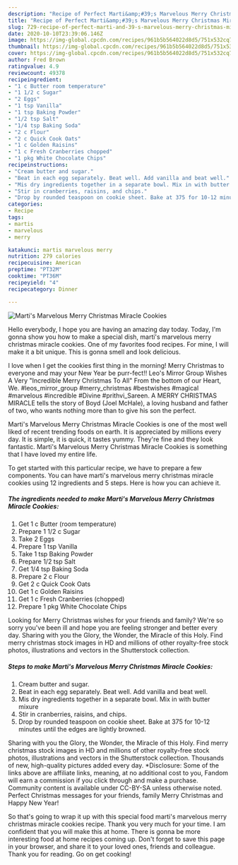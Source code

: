 ```yaml
---
description: "Recipe of Perfect Marti&amp;#39;s Marvelous Merry Christmas Miracle Cookies"
title: "Recipe of Perfect Marti&amp;#39;s Marvelous Merry Christmas Miracle Cookies"
slug: 729-recipe-of-perfect-marti-and-39-s-marvelous-merry-christmas-miracle-cookies
date: 2020-10-10T23:39:06.146Z
image: https://img-global.cpcdn.com/recipes/961b5b564022d8d5/751x532cq70/martis-marvelous-merry-christmas-miracle-cookies-recipe-main-photo.jpg
thumbnail: https://img-global.cpcdn.com/recipes/961b5b564022d8d5/751x532cq70/martis-marvelous-merry-christmas-miracle-cookies-recipe-main-photo.jpg
cover: https://img-global.cpcdn.com/recipes/961b5b564022d8d5/751x532cq70/martis-marvelous-merry-christmas-miracle-cookies-recipe-main-photo.jpg
author: Fred Brown
ratingvalue: 4.9
reviewcount: 49378
recipeingredient:
- "1 c Butter room temperature"
- "1 1/2 c Sugar"
- "2 Eggs"
- "1 tsp Vanilla"
- "1 tsp Baking Powder"
- "1/2 tsp Salt"
- "1/4 tsp Baking Soda"
- "2 c Flour"
- "2 c Quick Cook Oats"
- "1 c Golden Raisins"
- "1 c Fresh Cranberries chopped"
- "1 pkg White Chocolate Chips"
recipeinstructions:
- "Cream butter and sugar."
- "Beat in each egg separately. Beat well. Add vanilla and beat well."
- "Mis dry ingredients together in a separate bowl. Mix in with butter mixure"
- "Stir in cranberries, raisins, and chips."
- "Drop by rounded teaspoon on cookie sheet. Bake at 375 for 10-12 minutes until the edges are lightly browned."
categories:
- Recipe
tags:
- martis
- marvelous
- merry

katakunci: martis marvelous merry 
nutrition: 279 calories
recipecuisine: American
preptime: "PT32M"
cooktime: "PT36M"
recipeyield: "4"
recipecategory: Dinner

---
```



![Marti&#39;s Marvelous Merry Christmas Miracle Cookies](https://img-global.cpcdn.com/recipes/961b5b564022d8d5/751x532cq70/martis-marvelous-merry-christmas-miracle-cookies-recipe-main-photo.jpg)

Hello everybody, I hope you are having an amazing day today. Today, I'm gonna show you how to make a special dish, marti&#39;s marvelous merry christmas miracle cookies. One of my favorites food recipes. For mine, I will make it a bit unique. This is gonna smell and look delicious.

I love when I get the cookies first thing in the morning! Merry Christmas to everyone and may your New Year be purr-fect!! Leo&#39;s Mirror Group Wishes A Very &#34;Incredible Merry Christmas To All&#34; From the bottom of our Heart, We. #leos_mirror_group #merry_christmas #bestwishes #magical #marvelous #incredible #Divine #prithvi_Sareen. A MERRY CHRISTMAS MIRACLE tells the story of Boyd (Joel McHale), a loving husband and father of two, who wants nothing more than to give his son the perfect.

Marti&#39;s Marvelous Merry Christmas Miracle Cookies is one of the most well liked of recent trending foods on earth. It is appreciated by millions every day. It is simple, it is quick, it tastes yummy. They're fine and they look fantastic. Marti&#39;s Marvelous Merry Christmas Miracle Cookies is something that I have loved my entire life.


To get started with this particular recipe, we have to prepare a few components. You can have marti&#39;s marvelous merry christmas miracle cookies using 12 ingredients and 5 steps. Here is how you can achieve it.

<!--inarticleads1-->

##### The ingredients needed to make Marti&#39;s Marvelous Merry Christmas Miracle Cookies:

1. Get 1 c Butter (room temperature)
1. Prepare 1 1/2 c Sugar
1. Take 2 Eggs
1. Prepare 1 tsp Vanilla
1. Take 1 tsp Baking Powder
1. Prepare 1/2 tsp Salt
1. Get 1/4 tsp Baking Soda
1. Prepare 2 c Flour
1. Get 2 c Quick Cook Oats
1. Get 1 c Golden Raisins
1. Get 1 c Fresh Cranberries (chopped)
1. Prepare 1 pkg White Chocolate Chips


Looking for Merry Christmas wishes for your friends and family? We&#39;re so sorry you&#39;ve been ill and hope you are feeling stronger and better every day. Sharing with you the Glory, the Wonder, the Miracle of this Holy. Find merry christmas stock images in HD and millions of other royalty-free stock photos, illustrations and vectors in the Shutterstock collection. 

<!--inarticleads2-->

##### Steps to make Marti&#39;s Marvelous Merry Christmas Miracle Cookies:

1. Cream butter and sugar.
1. Beat in each egg separately. Beat well. Add vanilla and beat well.
1. Mis dry ingredients together in a separate bowl. Mix in with butter mixure
1. Stir in cranberries, raisins, and chips.
1. Drop by rounded teaspoon on cookie sheet. Bake at 375 for 10-12 minutes until the edges are lightly browned.


Sharing with you the Glory, the Wonder, the Miracle of this Holy. Find merry christmas stock images in HD and millions of other royalty-free stock photos, illustrations and vectors in the Shutterstock collection. Thousands of new, high-quality pictures added every day. *Disclosure: Some of the links above are affiliate links, meaning, at no additional cost to you, Fandom will earn a commission if you click through and make a purchase. Community content is available under CC-BY-SA unless otherwise noted. Perfect Christmas messages for your friends, family Merry Christmas and Happy New Year! 

So that's going to wrap it up with this special food marti&#39;s marvelous merry christmas miracle cookies recipe. Thank you very much for your time. I am confident that you will make this at home. There is gonna be more interesting food at home recipes coming up. Don't forget to save this page in your browser, and share it to your loved ones, friends and colleague. Thank you for reading. Go on get cooking!
